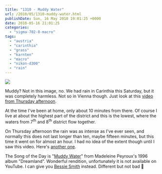 ```yaml
---
title: "1310 - Muddy Water"
url: /2010/05/1310-muddy-water.html
publishDate: Sun, 16 May 2010 19:01:25 +0000
date: 2010-05-16 21:01:25
categories: 
  - "sigma-702-8-macro"
tags: 
  - "austria"
  - "carinthia"
  - "grass"
  - "karnten"
  - "macro"
  - "nikon-d300"
  - "rain"
---
```

<a target="_blank" href="https://d25zfm9zpd7gm5.cloudfront.net/1200x1200/2010/20100515_134919_ps.jpg"><img src="https://d25zfm9zpd7gm5.cloudfront.net/0600x0600/2010/20100515_134919_ps.jpg" /></a>

Muddy? Not in this image, no. We had rain in Carinthia this Saturday, but it was completely harmless. Not so in Vienna though. Just look at this <a target="_blank" href="http://www.youtube.com/watch?v=G0MhD5NAUT0">video from Thursday afternoon</a>.

At the time I've been at home, only about 10 minutes from there. Of course I live at about the highest part of the district and this is the lowest, where the waters from 7<sup>th</sup> and 8<sup>th</sup> district flow together.

On Thursday afternoon the rain was as intense as I've ever seen, and normally this does not last longer than ten, maybe fifteen minutes, but this time it went on for almost an hour. I had no idea of the extent though until I saw this video. Here's <a target="_blank" href="http://www.youtube.com/watch?v=OAN6GiHNaMY&feature=related">another one</a>.

 The Song of the Day is "<a target="_blank" href="http://www.lyricsmode.com/lyrics/m/madeleine_peyroux/muddy_water.html">Muddy Water</a>" from Madeleine Peyroux's 1996 album "Dreamland". Wonderful rendition, unfortunately it is not available on YouTube. I can give you <a target="_blank" href="http://www.youtube.com/watch?v=WXfVoT4oTfg&feature=related">Bessie Smith</a> instead. Different but not bad 🙂

